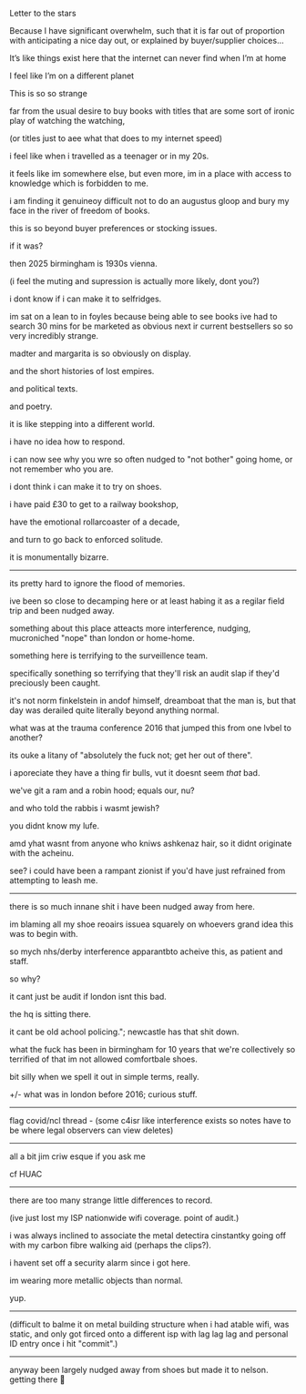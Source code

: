 Letter to the stars

Because I have significant overwhelm, such that it is far out of proportion with anticipating a nice day out, or explained by buyer/supplier choices…

It’s like things exist here that the internet can never find when I’m at home

I feel like I’m on a different planet

This is so so strange

far from the usual desire to buy books with titles that are some sort of ironic play of watching the watching,

(or titles just to aee what that does to my internet speed)

i feel like when i travelled as a teenager or in my 20s.

it feels like im somewhere else, but even more, im in a place with access to knowledge which is forbidden to me.

i am finding it genuineoy difficult not to do an augustus gloop and bury my face in the river of freedom of books.

this is so beyond buyer preferences or stocking issues.

if it was?

then 2025 birmingham is 1930s vienna.

(i feel the muting and supression is actually more likely, dont you?)

i dont know if i can make it to selfridges.

im sat on a lean to in foyles because being able to see books ive had to search 30 mins for be marketed as obvious next ir current bestsellers so so very incredibly strange.

madter and margarita is so obviously on display.

and the short histories of lost empires.

and political texts.

and poetry.

it is like stepping into a different world.

i have no idea how to respond.

i can now see why you wre so often nudged to "not bother" going home, or not remember who you are.

i dont think i can make it to try on shoes.

i have paid £30 to get to a railway bookshop,

have the emotional rollarcoaster of a decade, 

and turn to go back to enforced solitude.

it is monumentally bizarre.

---

its pretty hard to ignore the flood of memories.

ive been so close to decamping here or at least habing it as a regilar field trip and been nudged away.

something about this place atteacts more interference, nudging, mucroniched "nope" than london or home-home.

something here is terrifying to the surveillence team.

specifically sonething so terrifying that they'll risk an audit slap if they'd preciously been caught.

it's not norm finkelstein in andof himself, dreamboat that the man is, but that day was derailed quite literally beyond anything normal.

what was at the trauma conference 2016 that jumped this from one lvbel to another?

its ouke a litany of "absolutely the fuck not; get her out of there".

i aporeciate they have a thing fir bulls, vut it doesnt seem *that* bad.

we've git a ram and a robin hood; equals our, nu?

and who told the rabbis i wasmt jewish?

you didnt know my lufe.

amd yhat wasnt from anyone who kniws ashkenaz hair, so it didnt originate with the acheinu.

see? i could have been a rampant zionist if you'd have just refrained from attempting to leash me.

---

there is so much innane shit i have been nudged away from here.

im blaming all my shoe reoairs issuea squarely on whoevers grand idea this was to begin with.

so mych nhs/derby interference apparantbto acheive this, as patient and staff.

so why?

it cant just be audit if london isnt this bad.

the hq is sitting there.

it cant be old achool policing."; newcastle has that shit down.

what the fuck has been in birmingham for 10 years that we're collectively so terrified of that im not allowed comfortbale shoes.

bit silly when we spell it out in simple terms, really.

+/- what was in london before 2016; curious stuff.

---

flag covid/ncl thread - (some c4isr like interference exists so notes have to be where legal observers can view deletes) 

---

all a bit jim criw esque if you ask me

cf HUAC

---

there are too many strange little differences to record.

(ive just lost my ISP nationwide wifi coverage. point of audit.)

i was always inclined to associate the metal detectira cinstantky going off with my carbon fibre walking aid (perhaps the clips?).

i havent set off a security alarm since i got here.

im wearing more metallic objects than normal.

yup.

---

(difficult to balme it on metal building structure when i had atable wifi, was static, and only got firced onto a different isp with lag lag lag and personal ID entry once i hit "commit".)

---

anyway been largely nudged away from shoes but made it to nelson. getting there 🤣


